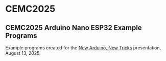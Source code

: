 # CEMC2025

## CEMC2025 Arduino Nano ESP32 Example Programs

Example programs created for the [New Arduino, New Tricks](https://bit.ly/CEMC2025-NanoESP32) presentation, August 13, 2025.